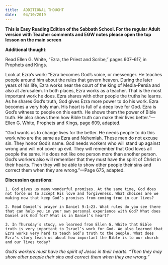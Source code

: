 ```yaml
---
title:  ADDITIONAL THOUGHT
date:   04/10/2019
---
```


**This is Easy Reading Edition of the Sabbath School. For the regular Adult version with Teacher comments and EGW notes please open the top lesson on the main screen** 

**Additional thought**: 

Read Ellen G. White, “Ezra, the Priest and Scribe,” pages 607–617, in Prophets and Kings.

Look at Ezra’s work: “Ezra becomes God’s voice, or messenger. He teaches people around him about the rules that govern heaven. During the later years of his life, Ezra works near the court of the king of Media-Persia and also at Jerusalem. In both places, Ezra works as a teacher. That is the most important work he does. Ezra shares with other people the truths he learns. As he shares God’s truth, God gives Ezra more power to do his work. Ezra becomes a very holy man. His heart is full of a deep love for God. Ezra is God’s witness to people on this earth. He shows them the power of Bible truth. He also shows them how Bible truth can make their lives better.”—Ellen G. White, Prophets and Kings, page 609, adapted.

“God wants us to change lives for the better. He needs people to do this work who are the same as Ezra and Nehemiah. These men do not excuse sin. They honor God’s name. God needs workers who will stand up against wrong and will not cover up evil. They will remember that God loves all people the same. He does not like one person more than another person. God’s workers also will remember that they must have the spirit of Christ in their hearts. Then they will be able to show other people their sins and correct them when they are wrong.”—Page 675, adapted.

**Discussion questions**:

`1. God gives us many wonderful promises. At the same time, God does not force us to accept His love and forgiveness. What choices are we making now that keep God’s promises from coming true in our lives?`

`2. Read Daniel’s prayer in Daniel 9:1–23. What rules do you see there that can help you in your own personal experience with God? What does Daniel ask God for? What is in Daniel’s heart?`

`3. In Thursday’s study, we learned from Ellen G. White that Bible truth is very important to Israel’s work for God. We also learned that Ezra works very hard to teach God’s truth to the people. What does Ezra’s story teach us about how important the Bible is to our church and our lives today?`

_God’s workers must have the spirit of Jesus in their hearts. “Then they may show other people their sins and correct them when they are wrong.”_
